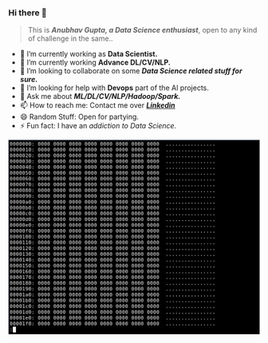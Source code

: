 ### Hi there 👋
>This is ***Anubhav Gupta, a Data Science enthusiast***, open to any kind of challenge in the same..


- 🔭 I’m currently working as **Data Scientist.**
- 🌱 I’m currently working **Advance DL/CV/NLP.**
- 👯 I’m looking to collaborate on some ***Data Science related stuff for sure.***
- 🤔 I’m looking for help with **Devops** part of the AI projects.
- 💬 Ask me about ***ML/DL/CV/NLP/Hadoop/Spark.***
- 📫 How to reach me: Contact me over  ***[Linkedin](https://www.linkedin.com/in/anubhav-gupta-578998192)***
- 😄 Random Stuff: Open for partying.
- ⚡ Fun fact: I have an *addiction to Data Science.*

![DevIncept logo image](extras/data.gif)
